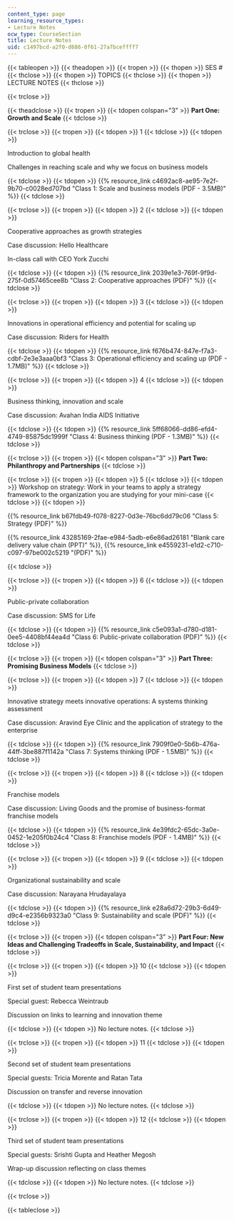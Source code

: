 ```yaml
---
content_type: page
learning_resource_types:
- Lecture Notes
ocw_type: CourseSection
title: Lecture Notes
uid: c1497bcd-a2f0-d686-0f61-27a7bceffff7
---
```


{{< tableopen >}}
{{< theadopen >}}
{{< tropen >}}
{{< thopen >}}
SES #
{{< thclose >}}
{{< thopen >}}
TOPICS
{{< thclose >}}
{{< thopen >}}
LECTURE NOTES
{{< thclose >}}

{{< trclose >}}

{{< theadclose >}}
{{< tropen >}}
{{< tdopen colspan="3" >}}
**Part One: Growth and Scale**
{{< tdclose >}}

{{< trclose >}}
{{< tropen >}}
{{< tdopen >}}
1
{{< tdclose >}}
{{< tdopen >}}


Introduction to global health

Challenges in reaching scale and why we focus on business models


{{< tdclose >}}
{{< tdopen >}}
{{% resource_link c4692ac8-ae95-7e2f-9b70-c0028ed707bd "Class 1: Scale and business models (PDF - 3.5MB)" %}}
{{< tdclose >}}

{{< trclose >}}
{{< tropen >}}
{{< tdopen >}}
2
{{< tdclose >}}
{{< tdopen >}}


Cooperative approaches as growth strategies

Case discussion: Hello Healthcare

In-class call with CEO York Zucchi


{{< tdclose >}}
{{< tdopen >}}
{{% resource_link 2039e1e3-769f-9f9d-275f-0d57465cee8b "Class 2: Cooperative approaches (PDF)" %}}
{{< tdclose >}}

{{< trclose >}}
{{< tropen >}}
{{< tdopen >}}
3
{{< tdclose >}}
{{< tdopen >}}


Innovations in operational efficiency and potential for scaling up

Case discussion: Riders for Health


{{< tdclose >}}
{{< tdopen >}}
{{% resource_link f676b474-847e-f7a3-cdbf-2e3e3aaa0bf3 "Class 3: Operational efficiency and scaling up (PDF - 1.7MB)" %}}
{{< tdclose >}}

{{< trclose >}}
{{< tropen >}}
{{< tdopen >}}
4
{{< tdclose >}}
{{< tdopen >}}


Business thinking, innovation and scale

Case discussion: Avahan India AIDS Initiative


{{< tdclose >}}
{{< tdopen >}}
{{% resource_link 5ff68066-dd86-efd4-4749-85875dc1999f "Class 4: Business thinking (PDF - 1.3MB)" %}}
{{< tdclose >}}

{{< trclose >}}
{{< tropen >}}
{{< tdopen colspan="3" >}}
**Part Two: Philanthropy and Partnerships**
{{< tdclose >}}

{{< trclose >}}
{{< tropen >}}
{{< tdopen >}}
5
{{< tdclose >}}
{{< tdopen >}}
Workshop on strategy: Work in your teams to apply a strategy framework to the organization you are studying for your mini-case
{{< tdclose >}}
{{< tdopen >}}


{{% resource_link b67fdb49-f078-8227-0d3e-76bc6dd79c06 "Class 5: Strategy (PDF)" %}}

{{% resource_link 43285169-2fae-e984-5adb-e6e86ad26181 "Blank care delivery value chain (PPT)" %}}, {{% resource_link e4559231-e1d2-c710-c097-97be002c5219 "(PDF)" %}}


{{< tdclose >}}

{{< trclose >}}
{{< tropen >}}
{{< tdopen >}}
6
{{< tdclose >}}
{{< tdopen >}}


Public-private collaboration

Case discussion: SMS for Life


{{< tdclose >}}
{{< tdopen >}}
{{% resource_link c5e093a1-d780-d181-0ee5-4408bf44ea4d "Class 6: Public-private collaboration (PDF)" %}}
{{< tdclose >}}

{{< trclose >}}
{{< tropen >}}
{{< tdopen colspan="3" >}}
**Part Three: Promising Business Models**
{{< tdclose >}}

{{< trclose >}}
{{< tropen >}}
{{< tdopen >}}
7
{{< tdclose >}}
{{< tdopen >}}


Innovative strategy meets innovative operations: A systems thinking assessment

Case discussion: Aravind Eye Clinic and the application of strategy to the enterprise


{{< tdclose >}}
{{< tdopen >}}
{{% resource_link 7909f0e0-5b6b-476a-44ff-3be887f1142a "Class 7: Systems thinking (PDF - 1.5MB)" %}}
{{< tdclose >}}

{{< trclose >}}
{{< tropen >}}
{{< tdopen >}}
8
{{< tdclose >}}
{{< tdopen >}}


Franchise models

Case discussion: Living Goods and the promise of business-format franchise models


{{< tdclose >}}
{{< tdopen >}}
{{% resource_link 4e39fdc2-65dc-3a0e-0452-1e205f0b24c4 "Class 8: Franchise models (PDF - 1.4MB)" %}}
{{< tdclose >}}

{{< trclose >}}
{{< tropen >}}
{{< tdopen >}}
9
{{< tdclose >}}
{{< tdopen >}}


Organizational sustainability and scale

Case discussion: Narayana Hrudayalaya


{{< tdclose >}}
{{< tdopen >}}
{{% resource_link e28a6d72-29b3-6d49-d9c4-e2356b9323a0 "Class 9: Sustainability and scale (PDF)" %}}
{{< tdclose >}}

{{< trclose >}}
{{< tropen >}}
{{< tdopen colspan="3" >}}
**Part Four: New Ideas and Challenging Tradeoffs in Scale, Sustainability, and Impact**
{{< tdclose >}}

{{< trclose >}}
{{< tropen >}}
{{< tdopen >}}
10
{{< tdclose >}}
{{< tdopen >}}


First set of student team presentations

Special guest: Rebecca Weintraub

Discussion on links to learning and innovation theme


{{< tdclose >}}
{{< tdopen >}}
No lecture notes.
{{< tdclose >}}

{{< trclose >}}
{{< tropen >}}
{{< tdopen >}}
11
{{< tdclose >}}
{{< tdopen >}}


Second set of student team presentations

Special guests: Tricia Morente and Ratan Tata

Discussion on transfer and reverse innovation


{{< tdclose >}}
{{< tdopen >}}
No lecture notes.
{{< tdclose >}}

{{< trclose >}}
{{< tropen >}}
{{< tdopen >}}
12
{{< tdclose >}}
{{< tdopen >}}


Third set of student team presentations

Special guests: Srishti Gupta and Heather Megosh

Wrap-up discussion reflecting on class themes


{{< tdclose >}}
{{< tdopen >}}
No lecture notes.
{{< tdclose >}}

{{< trclose >}}

{{< tableclose >}}